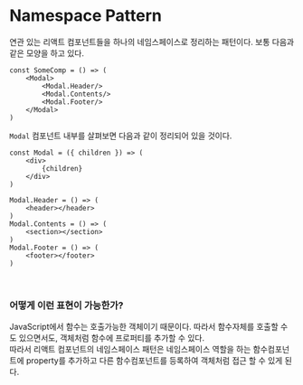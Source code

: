 # Namespace Pattern
연관 있는 리액트 컴포넌트들을 하나의 네임스페이스로 정리하는 패턴이다.
보통 다음과 같은 모양을 하고 있다.

```tsx
const SomeComp = () => (
    <Modal>
        <Modal.Header/>
        <Modal.Contents/>
        <Modal.Footer/>
    </Modal>
)
```

`Modal` 컴포넌트 내부를 살펴보면 다음과 같이 정리되어 있을 것이다.
```tsx
const Modal = ({ children }) => (
    <div>
        {children}
    </div>
)

Modal.Header = () => (
    <header></header>
)
Modal.Contents = () => (
    <section></section>
)
Modal.Footer = () => (
    <footer></footer>
)
```
<br/>

### 어떻게 이런 표현이 가능한가?
JavaScript에서 함수는 호출가능한 객체이기 때문이다. 따라서 함수자체를 호출할 수도 있으면서도, 객체처럼 함수에  프로퍼티를 추가할 수 있다.<br/>
따라서 리액트 컴포넌트의 네임스페이스 패턴은 네임스페이스 역할을 하는 함수컴포넌트에 property를 추가하고 다른 함수컴포넌트를 등록하여 객체처럼 접근 할 수 있게 된다.